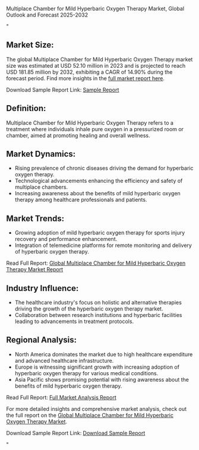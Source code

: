 Multiplace Chamber for Mild Hyperbaric Oxygen Therapy Market, Global Outlook and Forecast 2025-2032

"<html>
<head>
  <title>Multiplace Chamber for Mild Hyperbaric Oxygen Therapy Market, Global Outlook and Forecast 2025-2032</title>
</head>
<body>

<h2>Market Size:</h2>
<p>The global Multiplace Chamber for Mild Hyperbaric Oxygen Therapy market size was estimated at USD 52.10 million in 2023 and is projected to reach USD 181.85 million by 2032, exhibiting a CAGR of 14.90% during the forecast period. Find more insights in the <a href='https://www.statsmarketresearch.com/global-multiplace-chamber-for-mild-hyperbaric-oxygen-therapy-forecast-2025-2032-635-8029486'>full market report here</a>.</p>
<p>Download Sample Report Link: <a href='https://www.statsmarketresearch.com/download-free-sample/8029486/global-multiplace-chamber-for-mild-hyperbaric-oxygen-therapy-forecast-2025-2032-635'>Sample Report</a></p>

<h2>Definition:</h2>
<p>Multiplace Chamber for Mild Hyperbaric Oxygen Therapy refers to a treatment where individuals inhale pure oxygen in a pressurized room or chamber, aimed at promoting healing and overall wellness.</p>

<h2>Market Dynamics:</h2>
<ul>
  <li>Rising prevalence of chronic diseases driving the demand for hyperbaric oxygen therapy.</li>
  <li>Technological advancements enhancing the efficiency and safety of multiplace chambers.</li>
  <li>Increasing awareness about the benefits of mild hyperbaric oxygen therapy among healthcare professionals and patients.</li>
</ul>

<h2>Market Trends:</h2>
<ul>
  <li>Growing adoption of mild hyperbaric oxygen therapy for sports injury recovery and performance enhancement.</li>
  <li>Integration of telemedicine platforms for remote monitoring and delivery of hyperbaric oxygen therapy.</li>
</ul>
<p>Read Full Report: <a href='https://www.statsmarketresearch.com/global-multiplace-chamber-for-mild-hyperbaric-oxygen-therapy-forecast-2025-2032-635-8029486'>Global Multiplace Chamber for Mild Hyperbaric Oxygen Therapy Market Report</a></p>

<h2>Industry Influence:</h2>
<ul>
  <li>The healthcare industry's focus on holistic and alternative therapies driving the growth of the hyperbaric oxygen therapy market.</li>
  <li>Collaboration between research institutions and hyperbaric facilities leading to advancements in treatment protocols.</li>
</ul>

<h2>Regional Analysis:</h2>
<ul>
  <li>North America dominates the market due to high healthcare expenditure and advanced healthcare infrastructure.</li>
  <li>Europe is witnessing significant growth with increasing adoption of hyperbaric oxygen therapy for various medical conditions.</li>
  <li>Asia Pacific shows promising potential with rising awareness about the benefits of mild hyperbaric oxygen therapy.</li>
</ul>
<p>Read Full Report: <a href='https://www.statsmarketresearch.com/global-multiplace-chamber-for-mild-hyperbaric-oxygen-therapy-forecast-2025-2032-635-8029486'>Full Market Analysis Report</a></p>

<p>For more detailed insights and comprehensive market analysis, check out the full report on the <a href='https://www.statsmarketresearch.com/global-multiplace-chamber-for-mild-hyperbaric-oxygen-therapy-forecast-2025-2032-635-8029486'>Global Multiplace Chamber for Mild Hyperbaric Oxygen Therapy Market</a>.</p>
<p>Download Sample Report Link: <a href='https://www.statsmarketresearch.com/download-free-sample/8029486/global-multiplace-chamber-for-mild-hyperbaric-oxygen-therapy-forecast-2025-2032-635'>Download Sample Report</a></p>

</body>
</html>"
